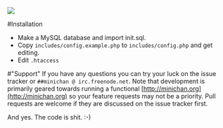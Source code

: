 ![](http://i.imgur.com/8SZWa2h.gif)


#Installation
* Make a MySQL database and import init.sql.
* Copy `includes/config.example.php` to `includes/config.php` and get editing.
* Edit `.htaccess`

#"Support"
If you have any questions you can try your luck on the issue tracker or `##minichan @ irc.freenode.net`. Note that development is primarily geared towards running a functional [http://minichan.org](http://minichan.org) so your feature requests may not be a priority. Pull requests are welcome if they are discussed on the issue tracker first.

And yes. The code is shit. :-)
